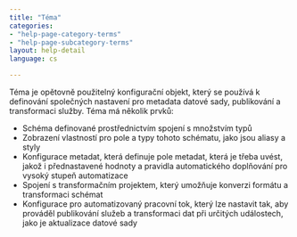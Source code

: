 ```yaml
---
title: "Téma"
categories:
- "help-page-category-terms"
- "help-page-subcategory-terms"
layout: help-detail
language: cs

---
```


Téma je opětovně použitelný konfigurační objekt, který se používá k definování společných nastavení pro metadata datové sady, publikování a transformaci služby. Téma má několik prvků:

* Schéma definované prostřednictvím spojení s množstvím typů
* Zobrazení vlastností pro pole a typy tohoto schématu, jako jsou aliasy a styly
* Konfigurace metadat, která definuje pole metadat, která je třeba uvést, jakož i přednastavené hodnoty a pravidla automatického doplňování pro vysoký stupeň automatizace
* Spojení s transformačním projektem, který umožňuje konverzi formátu a transformaci schémat
* Konfigurace pro automatizovaný pracovní tok, který lze nastavit tak, aby prováděl publikování služeb a transformaci dat při určitých událostech, jako je aktualizace datové sady
